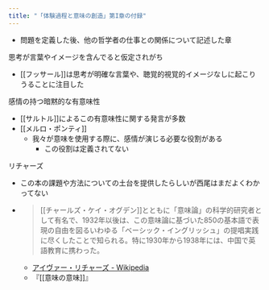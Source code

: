 ```yaml
---
title: "「体験過程と意味の創造」第I章の付録"
---
```


- 問題を定義した後、他の哲学者の仕事との関係について記述した章

思考が言葉やイメージを含んでると仮定されがち
- [[フッサール]]は思考が明確な言葉や、聴覚的視覚的イメージなしに起こりうることに注目した

感情の持つ暗黙的な有意味性
- [[サルトル]]によるこの有意味性に関する発言が多数
- [[メルロ・ポンティ]]
    - 我々が意味を使用する際に、感情が演じる必要な役割がある
        - この役割は定義されてない

リチャーズ
- この本の課題や方法についての土台を提供したらしいが西尾はまだよくわかってない
- > [[チャールズ・ケイ・オグデン]]とともに「意味論」の科学的研究者として有名で、1932年以後は、この意味論に基づいた850の基本語で表現の自由を図るいわゆる「ベーシック・イングリッシュ」の提唱実践に尽くしたことで知られる。特に1930年から1938年には、中国で英語教育に携わった。
    - [アイヴァー・リチャーズ - Wikipedia](https://ja.wikipedia.org/wiki/アイヴァー・リチャーズ)
    - 『[[意味の意味]]』
